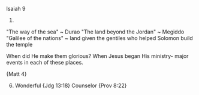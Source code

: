 Isaiah 9

1)
"The way of the sea" ~ Durao
"The land beyond the Jordan" ~ Megiddo
"Galilee of the nations" ~ land given the gentiles who helped Solomon build the temple

When did He make them glorious?  When Jesus began His ministry- major events in each of these places.

{Matt 4}

6) Wonderful {Jdg 13:18}
	Counselor {Prov 8:22}

